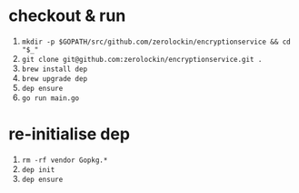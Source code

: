 # checkout & run

1. `mkdir -p $GOPATH/src/github.com/zerolockin/encryptionservice && cd "$_"`
1. `git clone git@github.com:zerolockin/encryptionservice.git .`
1. `brew install dep`
1. `brew upgrade dep`
1. `dep ensure`
1. `go run main.go`

# re-initialise dep

1. `rm -rf vendor Gopkg.*`
1. `dep init`
1. `dep ensure`
